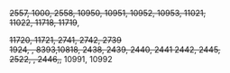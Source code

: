 

~~2557, 1000, 2558, 10950, 10951, 10952, 10953, 11021,<br>
11022, 11718, 11719~~,



~~11720, 11721, 2741, 2742, 2739<br>
1924, , 8393,10818, 2438, 2439, 2440, 2441
2442, 2445,<br>
2522, , 2446,,~~  10991, 10992